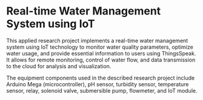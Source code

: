 # Real-time Water Management System using IoT
This applied research project implements a real-time water management system using IoT technology to monitor water quality parameters, optimize water usage, and provide essential information to users using ThingsSpeak. It allows for remote monitoring, control of water flow, and data transmission to the cloud for analysis and visualization. 

The equipment components used in the described research project include Arduino Mega (microcontroller), pH sensor, turbidity sensor, temperature sensor, relay, solenoid valve, submersible pump, flowmeter, and IoT module.

